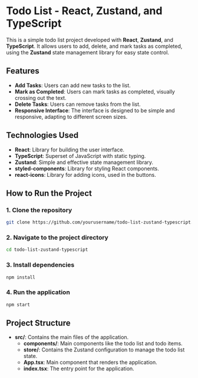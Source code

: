 # Todo List - React, Zustand, and TypeScript

This is a simple todo list project developed with **React**, **Zustand**, and **TypeScript**. It allows users to add, delete, and mark tasks as completed, using the **Zustand** state management library for easy state control.

## Features

- **Add Tasks**: Users can add new tasks to the list.
- **Mark as Completed**: Users can mark tasks as completed, visually crossing out the text.
- **Delete Tasks**: Users can remove tasks from the list.
- **Responsive Interface**: The interface is designed to be simple and responsive, adapting to different screen sizes.

## Technologies Used

- **React**: Library for building the user interface.
- **TypeScript**: Superset of JavaScript with static typing.
- **Zustand**: Simple and effective state management library.
- **styled-components**: Library for styling React components.
- **react-icons**: Library for adding icons, used in the buttons.

## How to Run the Project

### 1. Clone the repository

```bash
git clone https://github.com/yourusername/todo-list-zustand-typescript.git
```

### 2. Navigate to the project directory

```bash
cd todo-list-zustand-typescript
```

### 3. Install dependencies

```bash
npm install
```

### 4. Run the application

```bash
npm start
```

## Project Structure

- **src/**: Contains the main files of the application.
  - **components/**: Main components like the todo list and todo items.
  - **store/**: Contains the Zustand configuration to manage the todo list state.
  - **App.tsx**: Main component that renders the application.
  - **index.tsx**: The entry point for the application.   
